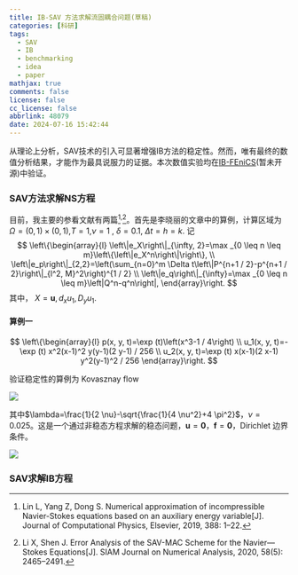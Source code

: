 ```yaml
---
title: IB-SAV 方法求解流固耦合问题(草稿)
categories: [科研]
tags:
  - SAV
  - IB
  - benchmarking
  - idea
  - paper
mathjax: true
comments: false
license: false
cc_license: false
abbrlink: 48079
date: 2024-07-16 15:42:44
---
```

从理论上分析，SAV技术的引入可显著增强IB方法的稳定性。然而，唯有最终的数值分析结果，才能作为最具说服力的证据。本次数值实验均在[IB-FEniCS](https://github.com/shaoyaoqian/immersed_boundary_method)(暂未开源)中验证。

<!--more-->

### SAV方法求解NS方程

目前，我主要的参看文献有两篇[^1]$^,$[^2]。首先是李晓丽的文章中的算例，计算区域为 $\Omega=(0,1) \times(0,1)$,$T=1$,$\nu=1$ , $\delta=0.1$, $\Delta t=h=k$. 记
$$
\left\{\begin{array}{l}
\left\|e_X\right\|_{\infty, 2}=\max _{0 \leq n \leq m}\left\{\left\|e_X^n\right\|\right\}, \\
\left\|e_p\right\|_{2,2}=\left(\sum_{n=0}^m \Delta t\left\|P^{n+1 / 2}-p^{n+1 / 2}\right\|_{l^2, M}^2\right)^{1 / 2} \\
\left\|e_q\right\|_{\infty}=\max _{0 \leq n \leq m}\left|Q^n-q^n\right|,
\end{array}\right.
$$
其中， $X=\mathbf{u}, d_x u_1, D_y u_1$.

#### 算例一

$$
\left\{\begin{array}{l}
p(x, y, t)=\exp (t)\left(x^3-1 / 4\right) \\
u_1(x, y, t)=-\exp (t) x^2(x-1)^2 y(y-1)(2 y-1) / 256 \\
u_2(x, y, t)=\exp (t) x(x-1)(2 x-1) y^2(y-1)^2 / 256
\end{array}\right.
$$







验证稳定性的算例为 Kovasznay flow

![](https://githubimages.pengfeima.cn/images/202407161657475.svg)

其中$\lambda=\frac{1}{2 \nu}-\sqrt{\frac{1}{4 \nu^2}+4 \pi^2}$，$\nu = 0.025$。这是一个通过非稳态方程求解的稳态问题，$\mathbf{u}=\mathbf{0}$，$\mathbf{f}=\mathbf{0}$，Dirichlet 边界条件。

![](https://githubimages.pengfeima.cn/images/202407161738092.jpg)



### SAV求解IB方程



[^1]: Lin L, Yang Z, Dong S. Numerical approximation of incompressible Navier-Stokes equations based on an auxiliary energy variable[J]. Journal of Computational Physics, Elsevier, 2019, 388: 1–22.

[^2]: Li X, Shen J. Error Analysis of the SAV-MAC Scheme for the Navier—Stokes Equations[J]. SIAM Journal on Numerical Analysis, 2020, 58(5): 2465–2491.

